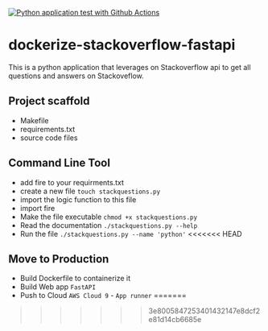 [![Python application test with Github Actions](https://github.com/Alotab/dockerize-stackoverflow-fastapi/actions/workflows/main.yml/badge.svg)](https://github.com/Alotab/dockerize-stackoverflow-fastapi/actions/workflows/main.yml)

# dockerize-stackoverflow-fastapi
This is a python application that leverages on Stackoverflow api to get all questions and answers on Stackoveflow. 


## Project scaffold

* Makefile
* requirements.txt
* source code files

## Command Line Tool
* add fire to your requirments.txt
* create a new file `touch stackquestions.py`
* import the logic function to this file
* import fire
* Make the file executable `chmod +x stackquestions.py`
* Read the documentation `./stackquestions.py --help`
* Run the file ` ./stackquestions.py --name 'python' `
<<<<<<< HEAD

## Move to Production
* Build Dockerfile to containerize it
* Build Web app `FastAPI`
* Push to Cloud `AWS Cloud 9` -  `App runner`
=======
>>>>>>> 3e8005847253401432147e8dcf2e81d14cb6685e
